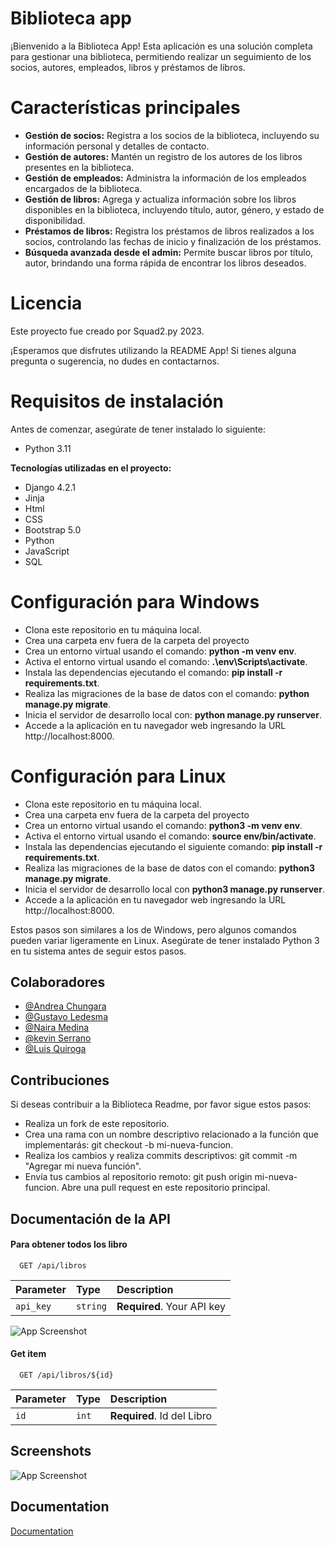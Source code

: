 
# Biblioteca app 

¡Bienvenido a la Biblioteca App! Esta aplicación es una solución completa para gestionar una biblioteca, permitiendo realizar un seguimiento de los socios, autores, empleados, libros y préstamos de libros.

# Características principales

* **Gestión de socios:** Registra a los socios de la biblioteca, incluyendo su información personal y detalles de contacto.
* **Gestión de autores:** Mantén un registro de los autores de los libros presentes en la biblioteca.
* **Gestión de empleados:** Administra la información de los empleados encargados de la biblioteca.
* **Gestión de libros:** Agrega y actualiza información sobre los libros disponibles en la biblioteca, incluyendo título, autor, género, y estado de disponibilidad.
* **Préstamos de libros:** Registra los préstamos de libros realizados a los socios, controlando las fechas de inicio y finalización de los préstamos.
* **Búsqueda avanzada desde el admin:** Permite buscar libros por título, autor, brindando una forma rápida de encontrar los libros deseados.




# Licencia
Este proyecto fue creado por Squad2.py 2023.

¡Esperamos que disfrutes utilizando la README App! Si tienes alguna pregunta o sugerencia, no dudes en contactarnos.

# Requisitos de instalación

Antes de comenzar, asegúrate de tener instalado lo siguiente:

* Python 3.11

**Tecnologías utilizadas en el proyecto:**
* Django 4.2.1
* Jinja 
* Html 
* CSS
* Bootstrap 5.0
* Python
* JavaScript
* SQL

# Configuración para Windows 

* Clona este repositorio en tu máquina local.
* Crea una carpeta env fuera de la carpeta del proyecto  
* Crea un entorno virtual usando el comando: **python -m venv env**.
* Activa el entorno virtual usando el comando: **.\env\Scripts\activate**.
* Instala las dependencias ejecutando el comando: **pip install -r requirements.txt**.
* Realiza las migraciones de la base de datos con el comando: **python manage.py migrate**.
* Inicia el servidor de desarrollo local con: **python manage.py runserver**.
* Accede a la aplicación en tu navegador web ingresando la URL http://localhost:8000.

# Configuración para Linux 

* Clona este repositorio en tu máquina local.
* Crea una carpeta env fuera de la carpeta del proyecto  
* Crea un entorno virtual usando el comando: **python3 -m venv env**.
* Activa el entorno virtual usando el comando: **source env/bin/activate**.
* Instala las dependencias ejecutando el siguiente comando: **pip install -r requirements.txt**.
* Realiza las migraciones de la base de datos con el comando: **python3 manage.py migrate**.
* Inicia el servidor de desarrollo local con **python3 manage.py runserver**.
* Accede a la aplicación en tu navegador web ingresando la URL http://localhost:8000.

Estos pasos son similares a los de Windows, pero algunos comandos pueden variar ligeramente en Linux. Asegúrate de tener instalado Python 3 en tu sistema antes de seguir estos pasos.
    
## Colaboradores

- [@Andrea Chungara](https://www.github.com/AndreaChungara)
- [@Gustavo Ledesma](https://www.github.com/GusLed1870)
- [@Naira Medina](https://www.github.com/Naikl12)
- [@kevin Serrano](https://www.github.com/kevinserrano01)
- [@Luis Quiroga](https://www.github.com/LuisQN)

## Contribuciones

Si deseas contribuir a la Biblioteca Readme, por favor sigue estos pasos:

* Realiza un fork de este repositorio.
* Crea una rama con un nombre descriptivo relacionado a la función que implementarás: git checkout -b mi-nueva-funcion.
* Realiza los cambios y realiza commits descriptivos: git commit -m "Agregar mi nueva función".
* Envía tus cambios al repositorio remoto: git push origin mi-nueva-funcion.
Abre una pull request en este repositorio principal.

## Documentación de la API

#### Para obtener todos los libro

```http
  GET /api/libros
```

| Parameter | Type     | Description                |
| :-------- | :------- | :------------------------- |
| `api_key` | `string` | **Required**. Your API key |


![App Screenshot](https://via.placeholder.com/468x300?text=App+Screenshot+Here)

#### Get item

```http
  GET /api/libros/${id}
```

| Parameter | Type     | Description                       |
| :-------- | :------- | :-------------------------------- |
| `id`      | `int`    | **Required**. Id del Libro   |



## Screenshots

![App Screenshot](https://via.placeholder.com/468x300?text=App+Screenshot+Here)


## Documentation

[Documentation](https://linktodocumentation)

